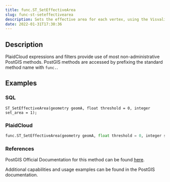 ```yaml
---
title: func.ST_SetEffectiveArea
slug: func-st-seteffectivearea
description: Sets the effective area for each vertex, using the Visvalingam-Whyatt algorithm
date: 2022-01-31T17:30:36
---
```



## Description


PlaidCloud expressions and filters provide use of most non-administrative PostGIS methods. PostGIS methods are accessed by prefixing the standard method name with `func.`.



## Examples


### SQL



```
ST_SetEffectiveArea(geometry geomA, float threshold = 0, integer set_area = 1);
```


### PlaidCloud



```python
func.ST_SetEffectiveArea(geometry geomA, float threshold = 0, integer set_area = 1)
```


### References


PostGIS Official Documentation for this method can be found [here](https://postgis.net/docs/manual-3.1/ST_SetEffectiveArea.html).



Additional capabilities and usage examples can be found in the PostGIS documentation.

